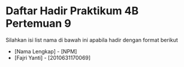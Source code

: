 # Daftar Hadir Praktikum 4B Pertemuan 9
Silahkan isi list nama di bawah ini apabila hadir dengan format berikut

- [Nama Lengkap] - [NPM]
- [Fajri Yanti] - [2010631170069]
